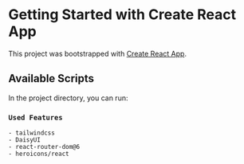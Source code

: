 # Getting Started with Create React App

This project was bootstrapped with [Create React App](https://github.com/facebook/create-react-app).

## Available Scripts

In the project directory, you can run:

### `Used Features`

    - tailwindcss
    - DaisyUI
    - react-router-dom@6
    - heroicons/react
